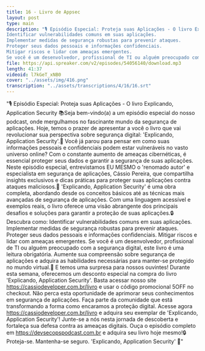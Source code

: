 ```yaml
---
title: 16 - Livro de Appsec
layout: post
type: main
description: "🎙️ Episódio Especial: Proteja suas Aplicações - O livro Explicando, Application Security 📚Seja bem-vindo(a) a um episódio especial do nosso podcast, onde mergulhamos no fascinante mundo da segurança de aplicações. Hoje, temos o prazer de apresentar a você o livro que vai revolucionar sua perspectiva sobre segurança digital: 'Explicando, Application Security'.🔐 Você já parou para pensar em como suas informações pessoais e confidenciais podem estar vulneráveis no vasto universo online? Com o constante aumento de ameaças cibernéticas, é essencial proteger seus dados e garantir a segurança de suas aplicações. Neste episódio especial, entrevistamos EU MESMO o 'renomado autor' e especialista em segurança de aplicações, Cássio Pereira, que compartilha insights exclusivos e dicas práticas para proteger suas aplicações contra ataques maliciosos.📘 'Explicando, Application Security' é uma obra completa, abordando desde os conceitos básicos até as técnicas mais avançadas de segurança de aplicações. Com uma linguagem acessível e exemplos reais, o livro oferece uma visão abrangente dos principais desafios e soluções para garantir a proteção de suas aplicações.🔒 Descubra como:
Identificar vulnerabilidades comuns em suas aplicações.
Implementar medidas de segurança robustas para prevenir ataques.
Proteger seus dados pessoais e informações confidenciais.
Mitigar riscos e lidar com ameaças emergentes.
Se você é um desenvolvedor, profissional de TI ou alguém preocupado com a segurança digital, este livro é uma leitura obrigatória. Aumente sua compreensão sobre segurança de aplicações e adquira as habilidades necessárias para manter-se protegido no mundo virtual.🎁 E temos uma surpresa para nossos ouvintes! Durante esta semana, oferecemos um desconto especial na compra do livro 'Explicando, Application Security'. Basta acessar nosso site https://cassiodeveloper.com.br/livro e usar o código promocional 5OFF no checkout. Não perca esta oportunidade de aprimorar seus conhecimentos em segurança de aplicações. Faça parte da comunidade que está transformando a forma como encaramos a proteção digital. Acesse agora https://cassiodeveloper.com.br/livro e adquira seu exemplar de 'Explicando, Application Security'! Junte-se a nós nesta jornada de descoberta e fortaleça sua defesa contra as ameaças digitais. Ouça o episódio completo em https://devsecopspodcast.com.br e adquira seu livro hoje mesmo!🔒 Proteja-se. Mantenha-se seguro. 'Explicando, Application Security' 📖"
file: https://api.spreaker.com/v2/episodes/54056140/download.mp3
length: 41:37
videoid: l7kGeT_xNB0
cover: "../assets/img/416.png"
transcription: "../assets/transcriptions/4/16/16.srt"
---
```


"🎙️ Episódio Especial: Proteja suas Aplicações - O livro Explicando, Application Security 📚Seja bem-vindo(a) a um episódio especial do nosso podcast, onde mergulhamos no fascinante mundo da segurança de aplicações. Hoje, temos o prazer de apresentar a você o livro que vai revolucionar sua perspectiva sobre segurança digital: 'Explicando, Application Security'.🔐 Você já parou para pensar em como suas informações pessoais e confidenciais podem estar vulneráveis no vasto universo online? Com o constante aumento de ameaças cibernéticas, é essencial proteger seus dados e garantir a segurança de suas aplicações. Neste episódio especial, entrevistamos EU MESMO o 'renomado autor' e especialista em segurança de aplicações, Cássio Pereira, que compartilha insights exclusivos e dicas práticas para proteger suas aplicações contra ataques maliciosos.📘 'Explicando, Application Security' é uma obra completa, abordando desde os conceitos básicos até as técnicas mais avançadas de segurança de aplicações. Com uma linguagem acessível e exemplos reais, o livro oferece uma visão abrangente dos principais desafios e soluções para garantir a proteção de suas aplicações.🔒 Descubra como:
Identificar vulnerabilidades comuns em suas aplicações.
Implementar medidas de segurança robustas para prevenir ataques.
Proteger seus dados pessoais e informações confidenciais.
Mitigar riscos e lidar com ameaças emergentes.
Se você é um desenvolvedor, profissional de TI ou alguém preocupado com a segurança digital, este livro é uma leitura obrigatória. Aumente sua compreensão sobre segurança de aplicações e adquira as habilidades necessárias para manter-se protegido no mundo virtual.🎁 E temos uma surpresa para nossos ouvintes! Durante esta semana, oferecemos um desconto especial na compra do livro 'Explicando, Application Security'. Basta acessar nosso site https://cassiodeveloper.com.br/livro e usar o código promocional 5OFF no checkout. Não perca esta oportunidade de aprimorar seus conhecimentos em segurança de aplicações. Faça parte da comunidade que está transformando a forma como encaramos a proteção digital. Acesse agora https://cassiodeveloper.com.br/livro e adquira seu exemplar de 'Explicando, Application Security'! Junte-se a nós nesta jornada de descoberta e fortaleça sua defesa contra as ameaças digitais. Ouça o episódio completo em https://devsecopspodcast.com.br e adquira seu livro hoje mesmo!🔒 Proteja-se. Mantenha-se seguro. 'Explicando, Application Security' 📖"